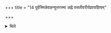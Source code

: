 +++
title = "14 पूर्वस्मिन्नेवाहन्युत्तरस्मा अह्ने वसतीवरीर्यज्ञायज्ञियम्"

+++

<details><summary>थिते</summary>

पूर्वस्मिन्नेवाहन्युत्तरस्मा अह्ने वसतीवरीर्यज्ञायज्ञियं प्रति गृह्णाति १४
</details>
